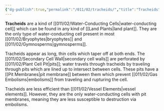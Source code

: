 ```yaml
---
{"dg-publish":true,"permalink":"/011/02/tracheids/","title":"Tracheids","tags":["BIOL412"],"noteIcon":"1","created":"2024-10-19T20:27:19.139-07:00","updated":"2024-09-26T15:26:52.267-07:00"}
---
```


**Tracheids** are a kind of [[011/02/Water-Conducting Cells\|water-conducting cell]] which can be found in any kind of [[Land Plants\|land plant]]. They are the only type of water-conducting cell present in most [[011/02/Bryophytes\|bryophytes]] and [[011/02/Gymnosperms\|gymnosperms]].

Tracheids appear as long, thin cells which taper off at both ends. The [[011/02/Secondary Cell Wall\|secondary cell walls]] are perforated by [[011/02/Plant Cell Pit\|pits]]; water travels through tracheids by traveling through pits which are lined up to intersect between cells. These pits have a [[Pit Membranes\|pit membrane]] between them which prevent [[011/02/Gas Embolisms\|embolisms]] from traveling and rupturing the cell.

Tracheids are less efficient than [[011/02/Vessel Elements\|vessel elements]]. However, they are the only water-conducting cells with pit membranes, meaning they are less susceptible to destruction via embolisms.